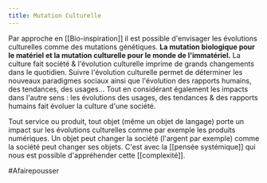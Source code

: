 ```yaml
---
title: Mutation Culturelle
---
```


Par approche en [[Bio-inspiration]] il est possible d'envisager les évolutions culturelles comme des mutations génétiques. **La mutation biologique pour le matériel et la mutation culturelle pour le monde de l'immatériel.**
La culture fait société & l'évolution culturelle imprime de grands changements dans le quotidien. Suivre l'évolution culturelle permet de déterminer les nouveaux paradigmes sociaux ainsi que l'évolution des rapports humains, des tendances, des usages...
Tout en considérant également les impacts dans l'autre sens : les évolutions des usages, des tendances & des rapports humains fait évoluer la culture d'une société.

Tout service ou produit, tout objet (même un objet de langage) porte un impact sur les évolutions culturelles comme par exemple les produits numériques.
Un objet peut changer la société (l'argent par exemple) comme la société peut changer ses objets. C'est avec la [[pensée systémique]] qui nous est possible d'appréhender cette [[complexité]].

#Afairepousser 

